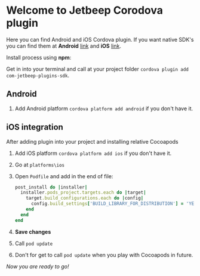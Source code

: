 # Welcome to Jetbeep Corodova plugin

Here you can find Android and iOS Cordova plugin. If you want native SDK's you can find them at **Android** [link](https://github.com/jetbeep/android-sdk) and **iOS** [link](https://github.com/jetbeep/ios-sdk).

Install process using **npm**:

Get in into your terminal and call at your project folder `cordova plugin add com-jetbeep-plugins-sdk`.

## Android

1. Add Android platform `cordova platform add android` if you don't have it.

## iOS integration

After adding plugin into your project and installing relative Cocoapods

1. Add iOS platform `cordova platform add ios` if you don't have it.
2. Go at `platforms\ios`
3. Open `Podfile` and add in the end of file:

   ```ruby
   post_install do |installer|
     installer.pods_project.targets.each do |target|
       target.build_configurations.each do |config|
         config.build_settings['BUILD_LIBRARY_FOR_DISTRIBUTION'] = 'YES'
       end
     end
   end
   ```

4. **Save changes**
5. Call `pod update`
6. Don't for get to call `pod update` when you play with Cocoapods in future.

_Now you are ready to go!_